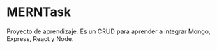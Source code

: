 # MERNTask

Proyecto de aprendizaje. Es un CRUD para aprender a integrar Mongo, Express, React y Node.
